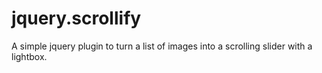 jquery.scrollify
================

A simple jquery plugin to turn a list of images into a scrolling slider with a lightbox. 

